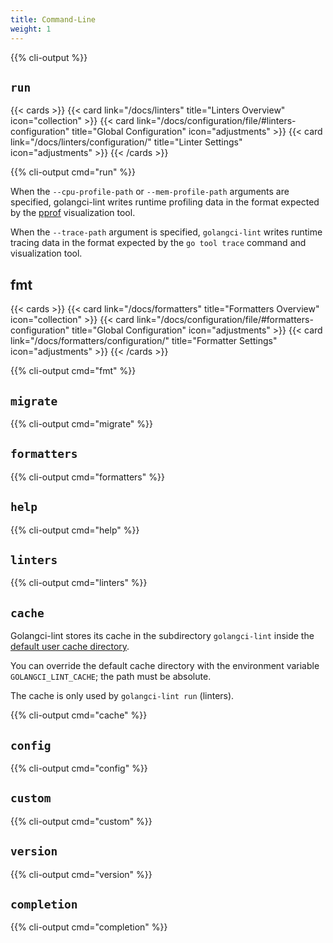 ```yaml
---
title: Command-Line
weight: 1
---
```


{{% cli-output %}}

## `run`

{{< cards >}}
    {{< card link="/docs/linters" title="Linters Overview" icon="collection" >}}
    {{< card link="/docs/configuration/file/#linters-configuration" title="Global Configuration" icon="adjustments" >}}
    {{< card link="/docs/linters/configuration/" title="Linter Settings" icon="adjustments" >}}
{{< /cards >}}

{{% cli-output cmd="run" %}}

When the `--cpu-profile-path` or `--mem-profile-path` arguments are specified,
golangci-lint writes runtime profiling data in the format expected by the [pprof](https://github.com/google/pprof) visualization tool.

When the `--trace-path` argument is specified, `golangci-lint` writes runtime tracing data in the format expected by
the `go tool trace` command and visualization tool.

## fmt

{{< cards >}}
{{< card link="/docs/formatters" title="Formatters Overview" icon="collection" >}}
{{< card link="/docs/configuration/file/#formatters-configuration" title="Global Configuration" icon="adjustments" >}}
{{< card link="/docs/formatters/configuration/" title="Formatter Settings" icon="adjustments" >}}
{{< /cards >}}

{{% cli-output cmd="fmt" %}}

## `migrate`

{{% cli-output cmd="migrate" %}}

## `formatters`

{{% cli-output cmd="formatters" %}}

## `help`

{{% cli-output cmd="help" %}}

## `linters`

{{% cli-output cmd="linters" %}}

## `cache`

Golangci-lint stores its cache in the subdirectory `golangci-lint` inside the [default user cache directory](https://pkg.go.dev/os#UserCacheDir).

You can override the default cache directory with the environment variable `GOLANGCI_LINT_CACHE`; the path must be absolute.

The cache is only used by `golangci-lint run` (linters).

{{% cli-output cmd="cache" %}}

## `config`

{{% cli-output cmd="config" %}}

## `custom`

{{% cli-output cmd="custom" %}}

## `version`

{{% cli-output cmd="version" %}}

## `completion`

{{% cli-output cmd="completion" %}}
